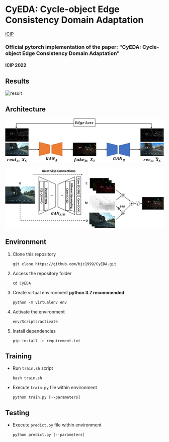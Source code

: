 # CyEDA: Cycle-object Edge Consistency Domain Adaptation

[ICIP](https://ieeexplore.ieee.org/document/9897493)

### Official pytorch implementation of the paper: "CyEDA: Cycle-object Edge Consistency Domain Adaptation"

#### ICIP 2022

## Results
![result](imgs/val_result.png "result")

## Architecture
![overview](imgs/edge_loss.png "overview")


![gan](imgs/mask_unet.png "gan")

## Environment
1. Clone this repository
   ```
   git clone https://github.com/bjc1999/CyEDA.git
   ```

2. Access the repository folder
   ```
   cd CyEDA
   ```

3. Create virtual environment **python 3.7 recommended**
   ```
   python -m virtualenv env
   ```

4. Activate the environment
   ```
   env/Scripts/activate
   ```

5. Install dependencies
   ```
   pip install -r requirement.txt
   ```

## Training
- Run `train.sh` script
  ```
  bash train.sh
  ```

- Execute `train.py` file within environment
  ```
  python train.py [--parameters]
  ```

## Testing
- Execute `predict.py` file within environment
  ```
  python predict.py [--parameters]
  ```
